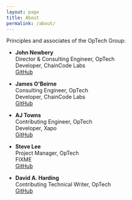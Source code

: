 ```yaml
---
layout: page
title: About
permalink: /about/
---
```

Principles and associates of the OpTech Group:

- **John Newbery**
  <br>Director & Consulting Engineer, OpTech
  <br>Developer, ChainCode Labs
  <br>[GitHub][jnewbery github]

- **James O'Beirne**<br>Consulting Engineer, OpTech
  <br>Developer, ChainCode Labs
  <br>[GitHub][jamesob github]

- **AJ Towns**<br>Contributing Engineer, OpTech
  <br>Developer, Xapo
  <br>[GitHub][aj github]

- **Steve Lee**
  <br>Project Manager, OpTech
  <br>FIXME
  <br>[GitHub][moneyball github]

- **David A. Harding**
  <br>Contributing Technical Writer, OpTech
  <br>[GitHub][harding github]

[jnewbery github]: https://github.com/jnewbery
[jamesob github]: https://github.com/jamesob
[aj github]: https://github.com/ajtowns
[moneyball github]: https://github.com/moneyball
[harding github]: https://github.com/harding

